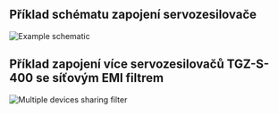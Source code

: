 ## Příklad schématu zapojení servozesilovače

<div class="viewer-container">
	<img src="../img/schematic.webp" class="viewer-skip" alt="Example schematic"/>
</div>

## Příklad zapojení více servozesilovačů TGZ-S-400 se síťovým EMI filtrem

<div class="viewer-container">
<img src="../../../../source/img/TGZ-S-400_multipleSchematic.webp" class="viewer-skip" alt="Multiple devices sharing filter"/>
</div>